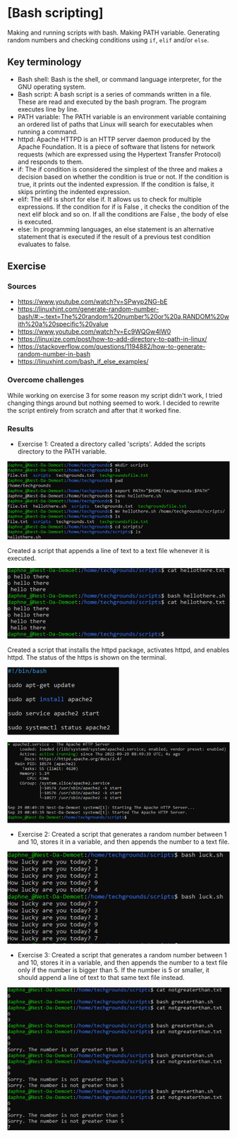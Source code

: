 # [Bash scripting]
Making and running scripts with bash. Making PATH variable. Generating random numbers and checking conditions using `if`, `elif` and/or `else`.

## Key terminology
- Bash shell: Bash is the shell, or command language interpreter, for the GNU operating system.
- Bash script: A bash script is a series of commands written in a file. These are read and executed by the bash program. The program executes line by line.
- PATH variable: The PATH variable is an environment variable containing an ordered list of paths that Linux will search for executables when running a command.
- httpd: Apache HTTPD is an HTTP server daemon produced by the Apache Foundation. It is a piece of software that listens for network requests (which are expressed using the Hypertext Transfer Protocol) and responds to them.
- if: The if condition is considered the simplest of the three and makes a decision based on whether the condition is true or not. If the condition is true, it prints out the indented expression. If the condition is false, it skips printing the indented expression.
- elif: The elif is short for else if. It allows us to check for multiple expressions. If the condition for if is False , it checks the condition of the next elif block and so on. If all the conditions are False , the body of else is executed.
- else: In programming languages, an else statement is an alternative statement that is executed if the result of a previous test condition evaluates to false.


## Exercise
### Sources
- https://www.youtube.com/watch?v=SPwyp2NG-bE
- https://linuxhint.com/generate-random-number-bash/#:~:text=The%20random%20number%20or%20a,RANDOM%20with%20a%20specific%20value
- https://www.youtube.com/watch?v=Ec9WQGw4lW0
- https://linuxize.com/post/how-to-add-directory-to-path-in-linux/
- https://stackoverflow.com/questions/1194882/how-to-generate-random-number-in-bash
- https://linuxhint.com/bash_if_else_examples/

### Overcome challenges
While working on exercise 3 for some reason my script didn't work, I tried changing things around but nothing seemed to work. I decided to rewrite the script entirely from scratch and after that it worked fine.

### Results
- Exercise 1:
Created a directory called 'scripts'. Added the scripts directory to the PATH variable.

![](./screenshot_mkdir_path.png)

Created a script that appends a line of text to a text file whenever it is executed.

![](./screenshot_bash_add.png)

Created a script that installs the httpd package, activates httpd, and enables httpd. The status of the https is shown on the terminal.

![](./screenshot_httpd_script.png)

![](./screenshot_httpd_script_running.png)

- Exercise 2:
Created a script that generates a random number between 1 and 10, stores it in a variable, and then appends the number to a text file.

![](./screenshot_random_numbers.png)

- Exercise 3:
Created a script that generates a random number between 1 and 10, stores it in a variable, and then appends the number to a text file only if the number is bigger than 5. If the number is 5 or smaller, it should append a line of text to that same text file instead.

![](./screenshot_greater_than.png)
